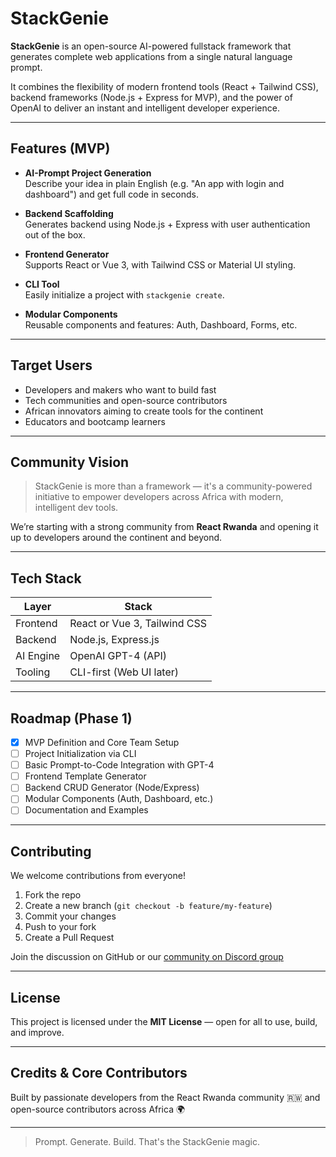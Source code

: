 #  StackGenie

**StackGenie** is an open-source AI-powered fullstack framework that generates complete web applications from a single natural language prompt.

It combines the flexibility of modern frontend tools (React + Tailwind CSS), backend frameworks (Node.js + Express for MVP), and the power of OpenAI to deliver an instant and intelligent developer experience.

---

## Features (MVP)

- **AI-Prompt Project Generation**  
  Describe your idea in plain English (e.g. "An app with login and dashboard") and get full code in seconds.

-  **Backend Scaffolding**  
  Generates backend using Node.js + Express with user authentication out of the box.

- **Frontend Generator**  
  Supports React or Vue 3, with Tailwind CSS or Material UI styling.

-  **CLI Tool**  
  Easily initialize a project with `stackgenie create`.

-  **Modular Components**  
  Reusable components and features: Auth, Dashboard, Forms, etc.

---

##  Target Users

- Developers and makers who want to build fast
- Tech communities and open-source contributors
- African innovators aiming to create tools for the continent
- Educators and bootcamp learners

---

##  Community Vision

> StackGenie is more than a framework — it's a community-powered initiative to empower developers across Africa with modern, intelligent dev tools.

We’re starting with a strong community from **React Rwanda** and opening it up to developers around the continent and beyond.

---

## Tech Stack

| Layer       | Stack                      |
|-------------|----------------------------|
| Frontend    | React or Vue 3, Tailwind CSS |
| Backend     | Node.js, Express.js        |
| AI Engine   | OpenAI GPT-4 (API)         |
| Tooling     | CLI-first (Web UI later)   |

---

##  Roadmap (Phase 1)

- [x] MVP Definition and Core Team Setup
- [ ] Project Initialization via CLI
- [ ] Basic Prompt-to-Code Integration with GPT-4
- [ ] Frontend Template Generator
- [ ] Backend CRUD Generator (Node/Express)
- [ ] Modular Components (Auth, Dashboard, etc.)
- [ ] Documentation and Examples

---

##  Contributing

We welcome contributions from everyone!

1. Fork the repo
2. Create a new branch (`git checkout -b feature/my-feature`)
3. Commit your changes
4. Push to your fork
5. Create a Pull Request

Join the discussion on GitHub or our [community on Discord group](https://discord.gg/rTpsHSGS)

---

## License

This project is licensed under the **MIT License** — open for all to use, build, and improve.

---

##  Credits & Core Contributors

Built by passionate developers from the React Rwanda community 🇷🇼 and open-source contributors across Africa 🌍

---

> Prompt. Generate. Build. That's the StackGenie magic. 
